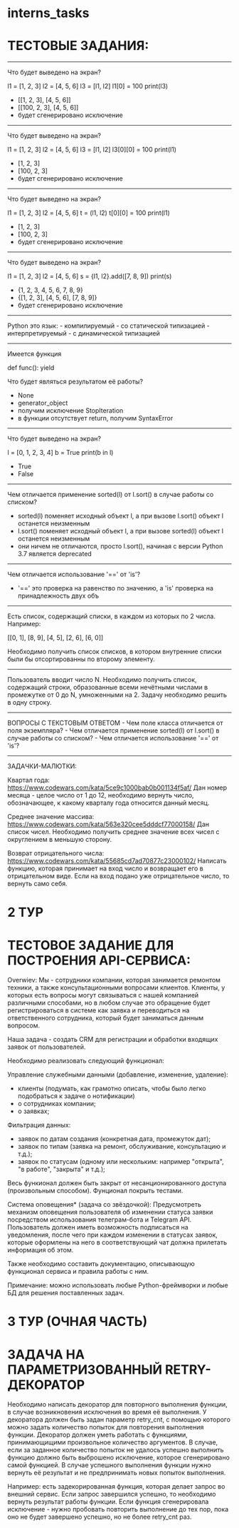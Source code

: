 # interns_tasks

# ТЕСТОВЫЕ ЗАДАНИЯ:
<hr>
Что будет выведено на экран?

l1 = [1, 2, 3]
l2 = [4, 5, 6]
l3 = [l1, l2]
l1[0] = 100
print(l3)

- [[1, 2, 3], [4, 5, 6]]
- [[100, 2, 3], [4, 5, 6]]
- будет сгенерировано исключение

<hr>
Что будет выведено на экран?

l1 = [1, 2, 3]
l2 = [4, 5, 6]
l3 = [l1, l2]
l3[0][0] = 100
print(l1)

- [1, 2, 3]
- [100, 2, 3]
- будет сгенерировано исключение

<hr>
Что будет выведено на экран?

l1 = [1, 2, 3]
l2 = [4, 5, 6]
t = (l1, l2)
t[0][0] = 100
print(l1)

- [1, 2, 3]
- [100, 2, 3]
- будет сгенерировано исключение

<hr>
Что будет выведено на экран?

l1 = [1, 2, 3]
l2 = [4, 5, 6]
s = {l1, l2}.add([7, 8, 9])
print(s)

- {1, 2, 3, 4, 5, 6, 7, 8, 9}
- {[1, 2, 3], [4, 5, 6], [7, 8, 9]}
- будет сгенерировано исключение

<hr>
Python это язык:
- компилируемый
- со статической типизацией
- интерпретируемый
- с динамической типизацией

<hr>
Имеется функция

def func():
    yield

Что будет являться результатом её работы?

- None
- generator_object
- получим исключение StopIteration
- в функции отсутствует return, получим SyntaxError

<hr>
Что будет выведено на экран?

l = [0, 1, 2, 3, 4]
b = True
print(b in l)

- True
- False

<hr>
Чем отличается применение sorted(l) от l.sort() в случае работы со списком?

- sorted(l) поменяет исходный объект l, а при вызове l.sort() объект l останется неизменным
- l.sort() поменяет исходный объект l, а при вызове sorted(l) объект l останется неизменным
- они ничем не отличаются, просто l.sort(), начиная с версии Python 3.7 является deprecated

<hr>
Чем отличается использование '==' от 'is'?

- '==' это проверка на равенство по значению, а 'is' проверка на принадлежность двух объ

<hr>
Есть список, содержащий списки, в каждом из которых по 2 числа. Например:

[[0, 1], [8, 9], [4, 5], [2, 6], [6, 0]]

Необходимо получить список списков, в котором внутренние списки были бы отсортированны по второму элементу.

<hr>
Пользователь вводит число N. Необходимо получить список, содержащий строки, образованные всеми нечётными числами в 
промежутке от 0 до N, умноженными на 2. Задачу необходимо решить в одну строку.

<hr>
ВОПРОСЫ С ТЕКСТОВЫМ ОТВЕТОМ
- Чем поле класса отличается от поля экземпляра?
- Чем отличается применение sorted(l) от l.sort() в случае работы со списком?
- Чем отличается использование '==' от 'is'?

<hr>
ЗАДАЧКИ-МАЛЮТКИ:

Квартал года:
https://www.codewars.com/kata/5ce9c1000bab0b001134f5af/
Дан номер месяца - целое число от 1 до 12, необходимо вернуть число, обозначающее, к какому кварталу года относится
данный месяц.

Среднее значение массива:
https://www.codewars.com/kata/563e320cee5dddcf77000158/
Дан список чисел. Необходимо получить среднее значение всех чисел с округлением в меньшую сторону.

Возврат отрицательного числа:
https://www.codewars.com/kata/55685cd7ad70877c23000102/
Написать функцию, которая принимает на вход число и возвращает его в отрицательном виде. Если на вход подано уже 
отрицательное число, то вернуть само себя.

# 2 ТУР
# ТЕСТОВОЕ ЗАДАНИЕ ДЛЯ ПОСТРОЕНИЯ API-СЕРВИСА:

Overwiev:
Мы - сотрудники компании, которая занимается ремонтом техники, а также консультационными вопросами клиентов.
Клиенты, у которых есть вопросы могут связываться с нашей компанией различными способами, но в любом случае 
это обращение будет регистрироваться в системе как заявка и переводиться на ответственного сотрудника, 
который будет заниматься данным вопросом.

Наша задача - создать CRM для регистрации и обработки входящих заявок от пользователей.

Необходимо реализовать следующий функционал:

Управление служебными данными (добавление, изменение, удаление):
- клиенты (подумать, как грамотно описать, чтобы было легко подобраться к задаче о нотификации)
- о сотрудниках компании;
- о заявках;

Фильтрация данных:
- заявок по датам создания (конкретная дата, промежуток дат);
- заявок по типам (заявка на ремонт, обслуживание, консультацию и т.д.);
- заявок по статусам (одному или нескольким: например "открыта", "в работе", "закрыта" и т.д.);

Весь функионал должен быть закрыт от несанционированного доступа (произвольным способом).
Фунционал покрыть тестами.

Система оповещения* (задача со звёздочкой):
Предусмотреть механизм оповещения пользователя об изменении статуса заявки посредством использования телеграм-бота и 
Telegram API. Пользователь должен иметь возможность подписаться на уведомления, после чего при каждом изменении в 
статусах заявок, которые оформлены на него в соответствующий чат должна прилетать информация об этом.

Также необходимо составить документацию, описывающую функционал сервиса и правила работы с ним.

Примечание: можно использовать любые Python-фреймворки и любые БД для решения поставленных задач.


# 3 ТУР (ОЧНАЯ ЧАСТЬ)
# ЗАДАЧА НА ПАРАМЕТРИЗОВАННЫЙ RETRY-ДЕКОРАТОР

Необходимо написать декоратор для повторного выполнения функции, в случае возникновения исключения во время её 
выполнения. У декоратора должен быть задан параметр retry_cnt, с помощью которого можно задать количество попыток для 
повторения выполнения функции. Декоратор должен уметь работать с функциями, принимающищими произвольное количество 
аргументов. В случае, если за заданное количество попыток не удалось успешно выполнить функцию должно быть выброшено 
исключение, которое сгенерировано самой функцией. В случае успешного выполнения функции нужно вернуть её результат и не 
предпринимать новых попыток выполнения.

Например: есть задекорированная функция, которая делает запрос во внешний сервис. Если запрос завершился успешно, 
то необходимо вернуть результат работы функции. Если функция сгенерировала исключение - нужно пробовать повторить 
выполнение до тех пор, пока оно не будет завершено успешно, но не более retry_cnt раз.
